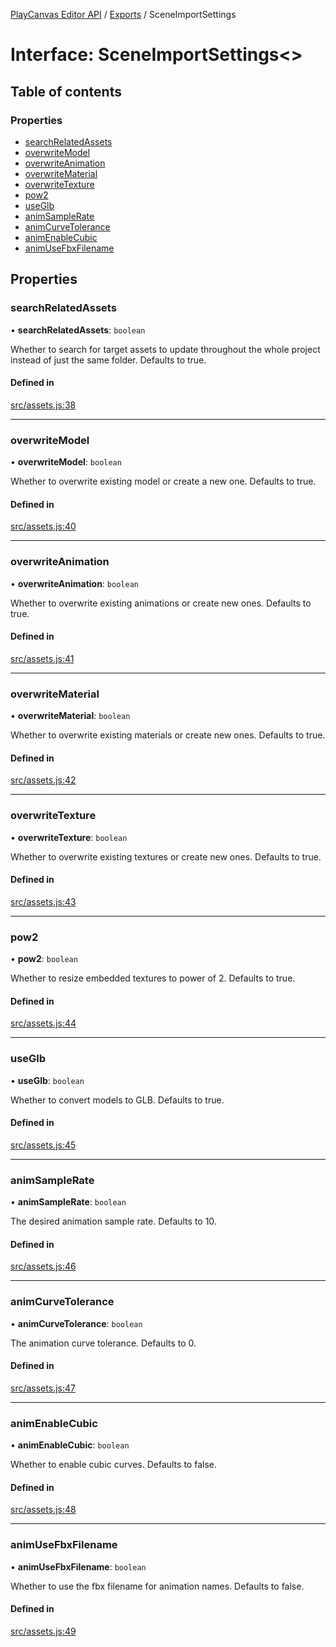 [PlayCanvas Editor API](../README.md) / [Exports](../modules.md) / SceneImportSettings

# Interface: SceneImportSettings\<\>

## Table of contents

### Properties

- [searchRelatedAssets](SceneImportSettings.md#searchrelatedassets)
- [overwriteModel](SceneImportSettings.md#overwritemodel)
- [overwriteAnimation](SceneImportSettings.md#overwriteanimation)
- [overwriteMaterial](SceneImportSettings.md#overwritematerial)
- [overwriteTexture](SceneImportSettings.md#overwritetexture)
- [pow2](SceneImportSettings.md#pow2)
- [useGlb](SceneImportSettings.md#useglb)
- [animSampleRate](SceneImportSettings.md#animsamplerate)
- [animCurveTolerance](SceneImportSettings.md#animcurvetolerance)
- [animEnableCubic](SceneImportSettings.md#animenablecubic)
- [animUseFbxFilename](SceneImportSettings.md#animusefbxfilename)

## Properties

### searchRelatedAssets

• **searchRelatedAssets**: `boolean`

Whether to search for target assets to update
throughout the whole project instead of just the same folder. Defaults to true.

#### Defined in

[src/assets.js:38](https://github.com/playcanvas/editor-api/blob/2f0bc85/src/assets.js#L38)

___

### overwriteModel

• **overwriteModel**: `boolean`

Whether to overwrite existing model or create a new one. Defaults to true.

#### Defined in

[src/assets.js:40](https://github.com/playcanvas/editor-api/blob/2f0bc85/src/assets.js#L40)

___

### overwriteAnimation

• **overwriteAnimation**: `boolean`

Whether to overwrite existing animations or create new ones. Defaults to true.

#### Defined in

[src/assets.js:41](https://github.com/playcanvas/editor-api/blob/2f0bc85/src/assets.js#L41)

___

### overwriteMaterial

• **overwriteMaterial**: `boolean`

Whether to overwrite existing materials or create new ones. Defaults to true.

#### Defined in

[src/assets.js:42](https://github.com/playcanvas/editor-api/blob/2f0bc85/src/assets.js#L42)

___

### overwriteTexture

• **overwriteTexture**: `boolean`

Whether to overwrite existing textures or create new ones. Defaults to true.

#### Defined in

[src/assets.js:43](https://github.com/playcanvas/editor-api/blob/2f0bc85/src/assets.js#L43)

___

### pow2

• **pow2**: `boolean`

Whether to resize embedded textures to power of 2. Defaults to true.

#### Defined in

[src/assets.js:44](https://github.com/playcanvas/editor-api/blob/2f0bc85/src/assets.js#L44)

___

### useGlb

• **useGlb**: `boolean`

Whether to convert models to GLB. Defaults to true.

#### Defined in

[src/assets.js:45](https://github.com/playcanvas/editor-api/blob/2f0bc85/src/assets.js#L45)

___

### animSampleRate

• **animSampleRate**: `boolean`

The desired animation sample rate. Defaults to 10.

#### Defined in

[src/assets.js:46](https://github.com/playcanvas/editor-api/blob/2f0bc85/src/assets.js#L46)

___

### animCurveTolerance

• **animCurveTolerance**: `boolean`

The animation curve tolerance. Defaults to 0.

#### Defined in

[src/assets.js:47](https://github.com/playcanvas/editor-api/blob/2f0bc85/src/assets.js#L47)

___

### animEnableCubic

• **animEnableCubic**: `boolean`

Whether to enable cubic curves. Defaults to false.

#### Defined in

[src/assets.js:48](https://github.com/playcanvas/editor-api/blob/2f0bc85/src/assets.js#L48)

___

### animUseFbxFilename

• **animUseFbxFilename**: `boolean`

Whether to use the fbx filename for animation names. Defaults to false.

#### Defined in

[src/assets.js:49](https://github.com/playcanvas/editor-api/blob/2f0bc85/src/assets.js#L49)
